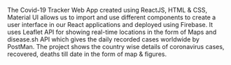The Covid-19 Tracker Web App created using ReactJS, HTML & CSS, Material UI allows us to import and use different components to create a user interface in our React applications and deployed using Firebase. It uses Leaflet API for showing real-time locations in the form of Maps and disease.sh API which gives the daily recorded cases worldwide by PostMan. The project shows the country wise details of coronavirus cases, recovered, deaths till date in the form of map & figures.
